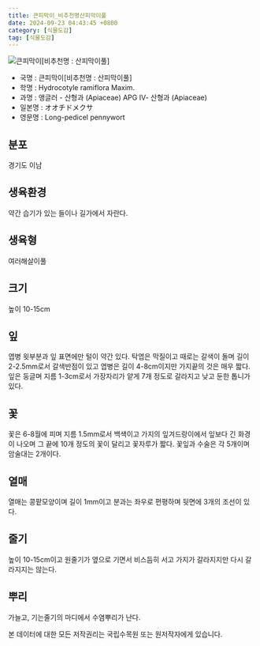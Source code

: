 ```yaml
---
title: 큰피막이_비추천명산피막이풀
date: 2024-09-23 04:43:45 +0800
category: [식물도감]
tag: [식물도감]
---
```




![큰피막이[비추천명 : 산피막이풀]](/fileUpload/plants/basic/Umbelliferae/Hydrocotyle/8213/1_th2.JPG)
- 국명 : 큰피막이[비추천명 : 산피막이풀]
- 학명 : Hydrocotyle ramiflora Maxim.
- 과명 : 앵글러 - 산형과 (Apiaceae) APG Ⅳ- 산형과 (Apiaceae)
- 일본명 : オオチドメクサ
- 영문명 : Long-pedicel pennywort


## 분포
경기도 이남
## 생육환경
약간 습기가 있는 들이나 길가에서 자란다.
## 생육형
여러해살이풀
## 크기
높이 10-15cm
## 잎
엽병 윗부분과 잎 표면에만 털이 약간 있다. 탁엽은 막질이고 때로는 갈색이 돌며 길이 2-2.5mm로서 갈색반점이 있고 엽병은 길이 4-8cm이지만 가지끝의 것은 매우 짧다. 잎은 둥글며 지름 1-3cm로서 가장자리가 얕게 7개 정도로 갈라지고 낮고 둔한 톱니가 있다.
## 꽃
꽃은 6-8월에 피며 지름 1.5mm로서 백색이고 가지의 잎겨드랑이에서 잎보다 긴 화경이 나오며 그 끝에 10개 정도의 꽃이 달리고 꽃자루가 짧다. 꽃잎과 수술은 각 5개이며 암술대는 2개이다.
## 열매
열매는 콩팥모양이며 길이 1mm이고 분과는 좌우로 편평하며 뒷면에 3개의 조선이 있다.
## 줄기
높이 10-15cm이고 원줄기가 옆으로 기면서 비스듬히 서고 가지가 갈라지지만 다시 갈라지지는 않는다.
## 뿌리
가늘고, 기는줄기의 마디에서 수염뿌리가 난다. 






본 데이터에 대한 모든 저작권리는 국립수목원 또는 원저작자에게 있습니다.

